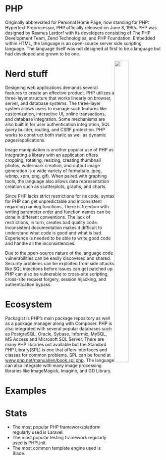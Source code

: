 # PHP

Originally abbreviated for Personal Home Page, now standing for PHP: Hypertext Preprocessor, PHP officially released on June 8, 1995. PHP was designed by Rasmus Lerdorf with its developers consisting of The PHP Development Team, Zend Technologies, and PHP Foundation. Embedded within HTML, the language is an open-source server side scripting language. The language itself was not designed at first to be a language but had developed and grown to be one.

<img style="float: right; width:30%; height:50%; object-fit:contain;" src="![image]https://user-images.githubusercontent.com/112724206/226735242-d36933f3-9572-4fa6-893c-c636bb130d47.png">

# Nerd stuff
Designing web applications demands several features to create an effective product. PHP utilizes a three-layer structure that works linearly on browser, server, and database systems. The three-layer system allows users to manage such features like customization, interactive UI, online transactions, and database integration. Some mechanisms are also built in for user authentication integration, SQL query builder, routing, and CSRF protection. PHP works to construct both static as well as dynamic pages/applications. 

Image manipulation is another popular use of PHP as integrating a library with an application offers cropping, rotating, resizing, creating thumbnail photos, watermark creation, and output image generation is a wide variety of formats(ie. jpeg, wbmp, xpm, png, gif). When paired with graphing tools, the language also allows data representation creation such as scatterplots, graphs, and charts.

Since PHP lacks strict restrictions for its code, syntax for PHP can get unpredictable and inconsistent regarding naming functions. There is freedom with writing parameter order and function names can be done in different conventions. The lack of restrictions, in turn, creates bad quality code. Inconsistent documentation makes it difficult to understand what code is good and what is bad. Experience is needed to be able to write good code and handle all the inconsistencies. 

Due to the open-source nature of the language code vulnerabilities can be easily discovered and shared. Security problems can be exploited from side attacks like SQL injections before issues can get patched up. PHP can also be vulnerable to cross-site scripting, cross-site request forgery, session hijacking, and authentication bypass.

# Ecosystem
Packagist is PHP’s main package repository as well as a package manager along with Composer. PHP is also integrated with several popular databases such as PostgreSQL, Oracle, Sybase, Informix, MySQL, MS Access and Microsoft SQL Server. There are many PHP libraries out available but the Standard PHP Library(SPL) is one that offers interfaces and classes for common problems. SPL can be found at www.php.net/manual/en/book.spl.php. The language can also integrate with many image processing libraries like ImageMagick, Imagine, and GD Library. 


# Examples
<?php echo “Hello, World!”; ?>


# Stats
- The most popular PHP framework/platform regularly used is Laravel.
- The most popular testing framework regularly used is PHPUnit.
- The most common template engine used is Blade.

